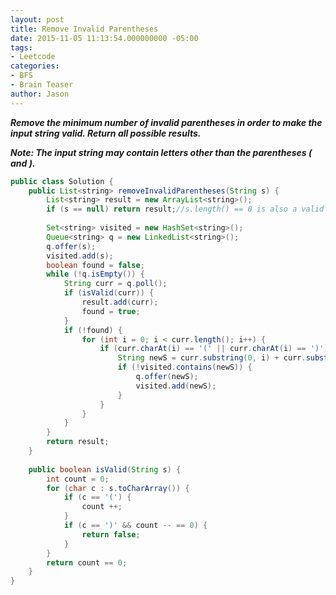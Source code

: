 ```yaml
---
layout: post
title: Remove Invalid Parentheses
date: 2015-11-05 11:13:54.000000000 -05:00
tags:
- Leetcode
categories:
- BFS
- Brain Teaser
author: Jason
---
```

<p><strong><em>Remove the minimum number of invalid parentheses in order to make the input string valid. Return all possible results.</p>

Note: The input string may contain letters other than the parentheses ( and ).</em></strong></p>
``` java
public class Solution {
    public List<string> removeInvalidParentheses(String s) {
        List<string> result = new ArrayList<string>();
        if (s == null) return result;//s.length() == 0 is also a valid result
        
        Set<string> visited = new HashSet<string>();
        Queue<string> q = new LinkedList<string>();
        q.offer(s);
        visited.add(s);
        boolean found = false;
        while (!q.isEmpty()) {
            String curr = q.poll();
            if (isValid(curr)) {
                result.add(curr);
                found = true;
            }
            if (!found) {
                for (int i = 0; i < curr.length(); i++) {
                    if (curr.charAt(i) == '(' || curr.charAt(i) == ')') {
                        String newS = curr.substring(0, i) + curr.substring(i + 1);
                        if (!visited.contains(newS)) {
                            q.offer(newS);
                            visited.add(newS);
                        }
                    }
                }
            }
        }
        return result;
    }
    
    public boolean isValid(String s) {
        int count = 0;
        for (char c : s.toCharArray()) {
            if (c == '(') {
                count ++;
            }
            if (c == ')' && count -- == 0) {
                return false;
            }
        }
        return count == 0;
    }
}
```
